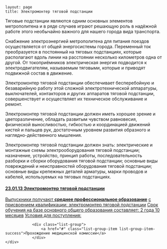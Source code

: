 ```
layout: page
title: Электромонтер тяговой подстанции
```

Тяговые подстанции являются одним основных элементов метрополитена и в ряде случаев играют решающую роль в надёжной работе этого необычайно важного для нашего города вида транспорта.

Снабжение электроэнергией метрополитена для питания поездов осуществляется от общей энергосистемы города. Переменный ток преобразуется в постоянный на тяговых подстанциях, которые располагают вдоль линии на расстоянии несколько километров одна от другой. От токоприёмников электрическая энергия подводится к электродвигателям, называемым тяговыми, которые и приводят подвижной состав в движение.

Электромонтер тяговой подстанции обеспечивает бесперебойную и безаварийную работу этой сложной электротехнической аппаратуры, выключателей, контакторов и других аппаратов тяговой подстанции, совершенствует и осуществляет их техническое обслуживание и ремонт.

Электромонтер тяговой подстанции должен иметь хорошее зрение и цветоразличение, обладать развитым чувством равновесия, физической выносливостью, гибкостью и координацией движений кистей и пальцев рук, достаточным уровнем развития образного и наглядно-действенного мышления.

Электромонтер тяговой подстанции должен знать: электрические и монтажные схемы электрооборудования тяговой подстанции; назначение, устройство, принцип работы, последовательность разборки и сборки оборудования тяговой подстанции; основные виды повреждений и неисправностей оборудования тяговой подстанции; основные виды крепежных деталей арматуры, марки проводов и кабелей, используемых на тяговых подстанциях.


<div class="just-padding">
<div class="list-group list-group-root well">
  <a href="#" class="list-group-item">
    <h4 class="list-group-item-heading">
      23.01.13 Электромонтер тяговой подстанции</h4>
    <div class="list-group">
      <a href="#" class="list-group-item">Выпускники получают <strong>среднее профессиональное образование</strong></a>
			<a href="#" class="list-group-item">с присвоением квалификации: <span class="badge info">электромонтер тяговой подстанции</span></a>
      <a href="#" class="list-group-item list-group-item-info">Срок обучения на базе основного общего образования составляет: <span class="badge">2 года 10 месяцев</span></a>
      <a href="#" class="list-group-item list-group-item-success">Условия для поступления:			</a>

				<div class="list-group">
					<a href="#" class="list-group-item list-group-item-success">Прохождение медицинской комиссии</a>
				</div>
    </div>
  </a>
</div>
</div>
